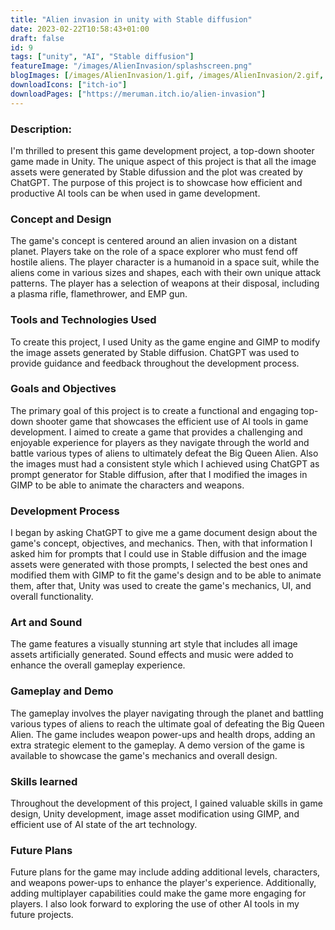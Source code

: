 ```yaml
---
title: "Alien invasion in unity with Stable diffusion"
date: 2023-02-22T10:58:43+01:00
draft: false
id: 9
tags: ["unity", "AI", "Stable diffusion"]
featureImage: "/images/AlienInvasion/splashscreen.png"
blogImages: [/images/AlienInvasion/1.gif, /images/AlienInvasion/2.gif, /images/AlienInvasion/3.gif, /images/AlienInvasion/4.gif]
downloadIcons: ["itch-io"]
downloadPages: ["https://meruman.itch.io/alien-invasion"]
---
```


### **Description:** 

 I'm thrilled to present this game development project, a top-down shooter game made in Unity. The unique aspect of this project is that all the image assets were generated by Stable difussion and the plot was created by ChatGPT. The purpose of this project is to showcase how efficient and productive AI tools can be when used in game development.

### **Concept and Design**

The game's concept is centered around an alien invasion on a distant planet. Players take on the role of a space explorer who must fend off hostile aliens. The player character is a humanoid in a space suit, while the aliens come in various sizes and shapes, each with their own unique attack patterns. The player has a selection of weapons at their disposal, including a plasma rifle, flamethrower, and EMP gun.
       
### **Tools and Technologies Used**

To create this project, I used Unity as the game engine and GIMP to modify the image assets generated by Stable diffusion. ChatGPT was used to provide guidance and feedback throughout the development process.

### **Goals and Objectives**

The primary goal of this project is to create a functional and engaging top-down shooter game that showcases the efficient use of AI tools in game development. I aimed to create a game that provides a challenging and enjoyable experience for players as they navigate through the world and battle various types of aliens to ultimately defeat the Big Queen Alien. Also the images must had a consistent style which I achieved using ChatGPT as prompt generator for Stable diffusion, after that I modified the images in GIMP to be able to animate the characters and weapons.

### **Development Process**

I began by asking ChatGPT to give me a game document design about the game's concept, objectives, and mechanics. Then, with that information I asked him for prompts that I could use in Stable diffusion and the image assets were generated with those prompts, I selected the best ones and modified them with GIMP to fit the game's design and to be able to animate them, after that, Unity was used to create the game's mechanics, UI, and overall functionality.

### **Art and Sound**

The game features a visually stunning art style that includes all image assets artificially generated. Sound effects and music were added to enhance the overall gameplay experience.

### **Gameplay and Demo**

The gameplay involves the player navigating through the planet and battling various types of aliens to reach the ultimate goal of defeating the Big Queen Alien. The game includes weapon power-ups and health drops, adding an extra strategic element to the gameplay. A demo version of the game is available to showcase the game's mechanics and overall design.

### **Skills learned**

Throughout the development of this project, I gained valuable skills in game design, Unity development, image asset modification using GIMP, and efficient use of AI state of the art technology.

### **Future Plans**

Future plans for the game may include adding additional levels, characters, and weapons power-ups to enhance the player's experience. Additionally, adding multiplayer capabilities could make the game more engaging for players. I also look forward to exploring the use of other AI tools in my future projects.